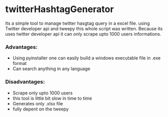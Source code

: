 # twitterHashtagGenerator

Its a simple tool to manage twitter  hasgtag query in a excel file. using Twitter developer api and tweepy  this whole script was written. Because its uses twitter developer api it can only scrape upto 1000 users informations.

### Advantages:
- Using pyinstaller one can easily build a windows executable file in .exe format 
- Can search anything in any language
### Disadvantages:
- Scrape only upto 1000 users 
- this tool is little bit slow in time to time 
- Generates only .xlsx file 
- fully depent on the tweepy

